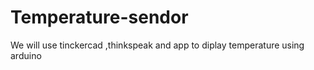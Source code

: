 # Temperature-sendor
We will use tinckercad ,thinkspeak and app to diplay temperature using arduino
